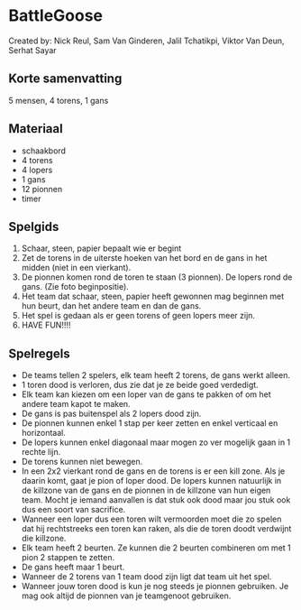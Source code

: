 # BattleGoose
Created by: Nick Reul, Sam Van Ginderen, Jalil Tchatikpi, Viktor Van Deun, Serhat Sayar

## Korte samenvatting
5 mensen, 4 torens, 1 gans

## Materiaal
 - schaakbord
 - 4 torens
 - 4 lopers
 - 1 gans
 - 12 pionnen
 - timer

## Spelgids
 1. Schaar, steen, papier bepaalt wie er begint
 2. Zet de torens in de uiterste hoeken van het bord en de gans in het midden (niet in een vierkant).
 3. De pionnen komen rond de toren te staan (3 pionnen). De lopers rond de gans. (Zie foto beginpositie).
 4. Het team dat schaar, steen, papier heeft gewonnen mag beginnen met hun beurt, dan het andere team en dan de gans.
 5. Het spel is gedaan als er geen torens of geen lopers meer zijn.
 6. HAVE FUN!!!!

## Spelregels
 - De teams tellen 2 spelers, elk team heeft 2 torens, de gans werkt alleen.
 - 1 toren dood is verloren, dus zie dat je ze beide goed verdedigt.
 - Elk team kan kiezen om een loper van de gans te pakken of om het andere team kapot te maken.
 - De gans is pas buitenspel als 2 lopers dood zijn.
 - De pionnen kunnen enkel 1 stap per keer zetten en enkel verticaal en horizontaal.
 - De lopers kunnen enkel diagonaal maar mogen zo ver mogelijk gaan in 1 rechte lijn.
 - De torens kunnen niet bewegen.
 - In een 2x2 vierkant rond de gans en de torens is er een kill zone. Als je daarin komt, gaat je pion of loper dood. De lopers kunnen natuurlijk in de killzone van de gans en de pionnen in de killzone van hun eigen team. Mocht je iemand aanvallen is dat stuk ook dood maar jou stuk ook dus een soort van sacrifice.
 - Wanneer een loper dus een toren wilt vermoorden moet die zo spelen dat hij rechtstreeks een toren kan raken, als die de toren doodt verdwijnt die killzone.
 - Elk team heeft 2 beurten. Ze kunnen die 2 beurten combineren om met 1 pion 2 stappen te zetten.
 - De gans heeft maar 1 beurt.
 - Wanneer de 2 torens van 1 team dood zijn ligt dat team uit het spel.
 - Wanneer jouw toren dood is kun je nog steeds je pionnen gebruiken. Je mag ook altijd de pionnen van je teamgenoot gebruiken.
